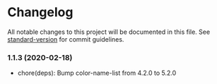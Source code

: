# Changelog

All notable changes to this project will be documented in this file. See [standard-version](https://github.com/conventional-changelog/standard-version) for commit guidelines.

### 1.1.3 (2020-02-18)

- chore(deps): Bump color-name-list from 4.2.0 to 5.2.0

